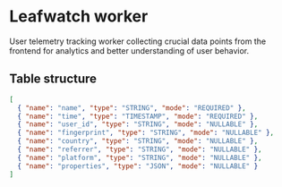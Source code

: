 # Leafwatch worker

User telemetry tracking worker collecting crucial data points from the frontend for analytics and better understanding
of user behavior.

## Table structure

```json
[
  { "name": "name", "type": "STRING", "mode": "REQUIRED" },
  { "name": "time", "type": "TIMESTAMP", "mode": "REQUIRED" },
  { "name": "user_id", "type": "STRING", "mode": "NULLABLE" },
  { "name": "fingerprint", "type": "STRING", "mode": "NULLABLE" },
  { "name": "country", "type": "STRING", "mode": "NULLABLE" },
  { "name": "referrer", "type": "STRING", "mode": "NULLABLE" },
  { "name": "platform", "type": "STRING", "mode": "NULLABLE" },
  { "name": "properties", "type": "JSON", "mode": "NULLABLE" }
]
```
